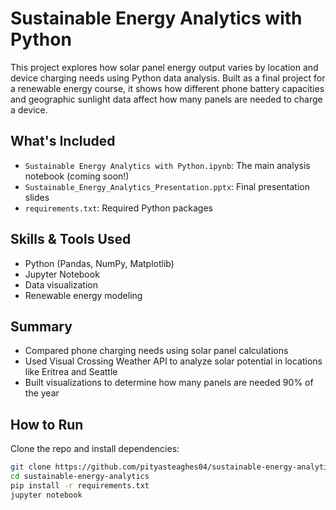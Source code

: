 # Sustainable Energy Analytics with Python

This project explores how solar panel energy output varies by location and device charging needs using Python data analysis. Built as a final project for a renewable energy course, it shows how different phone battery capacities and geographic sunlight data affect how many panels are needed to charge a device.

## What's Included

- `Sustainable Energy Analytics with Python.ipynb`: The main analysis notebook (coming soon!)
- `Sustainable_Energy_Analytics_Presentation.pptx`: Final presentation slides
- `requirements.txt`: Required Python packages

## Skills & Tools Used

- Python (Pandas, NumPy, Matplotlib)
- Jupyter Notebook
- Data visualization
- Renewable energy modeling

## Summary

- Compared phone charging needs using solar panel calculations
- Used Visual Crossing Weather API to analyze solar potential in locations like Eritrea and Seattle
- Built visualizations to determine how many panels are needed 90% of the year

## How to Run

Clone the repo and install dependencies:
```bash
git clone https://github.com/pityasteaghes04/sustainable-energy-analytics.git
cd sustainable-energy-analytics
pip install -r requirements.txt
jupyter notebook
